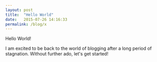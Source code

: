 ```yaml
---
layout: post
title:  "Hello World"
date:   2015-07-26 14:16:33
permalink: /blog/x
---
```

Hello World!

I am excited to be back to the world of blogging after a long period of stagnation. Without further ado, let's get started!
